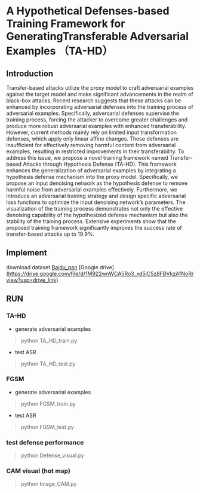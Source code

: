 # A Hypothetical Defenses-based Training Framework for GeneratingTransferable Adversarial Examples （TA-HD）

## Introduction    
Transfer-based attacks utilize the proxy model to craft adversarial examples against the target model and make significant advancements in the realm of black-box attacks. Recent research suggests that these attacks can be enhanced by incorporating adversarial defenses into the training process of adversarial examples. Specifically, adversarial defenses supervise the training process, forcing the attacker to overcome greater challenges and produce more robust adversarial examples with enhanced transferability. However, current methods mainly rely on limited input transformation defenses, which apply only linear affine changes. These defenses are insufficient for effectively removing harmful content from adversarial examples, resulting in restricted improvements in their transferability. To address this issue, we propose a novel training framework named Transfer-based Attacks through Hypothesis Defense (TA-HD). This framework enhances the generalization of adversarial examples by integrating a hypothesis defense mechanism into the proxy model. Specifically, we propose an input denoising network as the hypothesis defense to remove harmful noise from adversarial examples effectively. Furthermore, we introduce an adversarial training strategy and design specific adversarial loss functions to optimize the input denoising network’s parameters. The visualization of the training process demonstrates not only the effective denoising capability of the hypothesized defense mechanism but also the stability of the training process. Extensive experiments show that the proposed training framework significantly improves the success rate of transfer-based attacks up to 19.9%. 

## Implement   
download dataset [Baidu_pan](https://pan.baidu.com/s/1qRHLwirC_MeFKJvGDAphQQ?pwd=3xrz)    [Google drive] (https://drive.google.com/file/d/1M922wnWCA5Ro3_xd5jC5z8FBVkzAfNoR/view?usp=drive_link)  


## RUN  

### TA-HD   
- generate adversarial examples   
> python TA_HD_train.py  
     
- test ASR    
> python TA_HD_test.py 




### FGSM   
- generate adversarial examples    
> python FGSM_train.py
     
- test ASR    
> python FGSM_test.py 

  
### test defense performance   
> python Defense_visual.py 

  
### CAM visual (hot map)    
> python Image_CAM.py  



